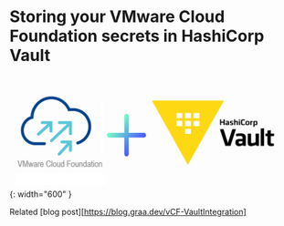 # Storing your VMware Cloud Foundation secrets in HashiCorp Vault

![Storing your VMware Cloud Foundation secrets in HashiCorp Vault](vcf-vault-integration.png "Logo"){: width="600" }

Related [blog post][https://blog.graa.dev/vCF-VaultIntegration]

[blog]: https://blog.graa.dev/vCF-VaultIntegration
